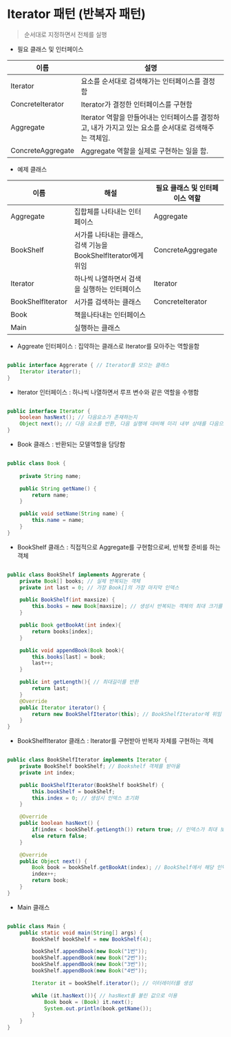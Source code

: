 # Iterator 패턴 (반복자 패턴)

> 순서대로 지정하면서 전체를 실행

- 필요 클래스 및 인터페이스

| 이름              | 설명                                                                                                  |
|-------------------|-------------------------------------------------------------------------------------------------------|
| Iterator          | 요소를 순서대로 검색해가는 인터페이스를 결정함                                                        |
| ConcreteIterator  | Iterator가 결정한 인터페이스를 구현함                                                                 |
| Aggregate         | Iterator 역할을 만들어내는 인터페이스를 결정하고, 내가 가지고 있는 요소를 순서대로 검색해주는 객체임. |
| ConcreteAggregate | Aggregate 역할을 실제로 구현하는 일을 함.                                                             |


- 예제 클래스 

| 이름              | 해설                                                           | 필요 클래스 및 인터페이스 역할 |
|-------------------|----------------------------------------------------------------|--------------------------------|
| Aggregate         | 집합체를 나타내는 인터페이스                                   | Aggregate                      |
| BookShelf         | 서가를 나타내는 클래스, 검색 기능을 BookShelfIterator에게 위임 | ConcreteAggregate              |
| Iterator          | 하나씩 나열하면서 검색을 실행하는 인터페이스                   | Iterator                       |
| BookShelfIterator | 서가를 검색하는 클래스                                         | ConcreteIterator               |
| Book              | 책을나타내는 인터페이스                                        |                                |
| Main              | 실행하는 클래스                                                |                                |

- Aggreate 인터페이스 : 집약하는 클래스로 Iterator를 모아주는 역할을함

```java

public interface Aggrerate { // Iterator를 모으는 클래스
    Iterator iterator(); 
}

```

- Iterator 인터페이스 : 하나씩 나열하면서 루프 변수와 같은 역할을 수행함 

```java

public interface Iterator {
    boolean hasNext(); // 다음요소가 존재하는지
    Object next(); // 다음 요소를 반환, 다음 실행에 대비해 미리 내부 상태를 다음으로 진행시켜둠
}

```

- Book 클래스 : 반환되는 모델역할을 담당함

```java

public class Book {
    
    private String name;

    public String getName() {
        return name;
    }

    public void setName(String name) {
        this.name = name;
    }
}
```


- BookShelf 클래스 : 직접적으로 Aggregate를 구현함으로써, 반복할 준비를 하는 객체 

```java

public class BookShelf implements Aggrerate {
    private Book[] books; // 실제 반복되는 객체
    private int last = 0; // 가장 Book[]의 가장 마지막 인덱스

    public BookShelf(int maxsize) {
        this.books = new Book[maxsize]; // 생성시 반복되는 객체의 최대 크기를 지정
    }

    public Book getBookAt(int index){
        return books[index];
    }

    public void appendBook(Book book){
        this.books[last] = book;
        last++;
    }

    public int getLength(){ // 최대길이를 반환
        return last;
    }
    @Override
    public Iterator iterator() {
        return new BookShelfIterator(this); // BookShelfIterator에 위임
    }
}

```

- BookShelfIterator 클래스 : Iterator를 구현받아 반복자 자체를 구현하는 객체

```java

public class BookShelfIterator implements Iterator {
    private BookShelf bookShelf; // Bookshelf 객체를 받아옮
    private int index;

    public BookShelfIterator(BookShelf bookShelf) {
        this.bookShelf = bookShelf;
        this.index = 0; // 생성시 인덱스 초기화
    }

    @Override
    public boolean hasNext() {
        if(index < bookShelf.getLength()) return true; // 인덱스가 최대 보다 작은경우, 다음이 있다가정
        else return false;
    }

    @Override
    public Object next() {
        Book book = bookShelf.getBookAt(index); // BookShelf에서 해당 인덱스에 맞는 책을 리턴
        index++;
        return book;
    }
}

```

- Main 클래스 

```java

public class Main {
    public static void main(String[] args) {
        BookShelf bookShelf = new BookShelf(4);

        bookShelf.appendBook(new Book("1번"));
        bookShelf.appendBook(new Book("2번"));
        bookShelf.appendBook(new Book("3번"));
        bookShelf.appendBook(new Book("4번"));

        Iterator it = bookShelf.iterator(); // 이터레이터를 생성

        while (it.hasNext()){ // hasNext를 불린 값으로 이용 
            Book book = (Book) it.next();
            System.out.println(book.getName());
        }
    }
}


```
